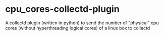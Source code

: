 cpu_cores-collectd-plugin
=========================

A collectd plugin (written in python) to send the number of "physical" cpu cores (without hyperthreading logical cores) of a linux box to collectd 
